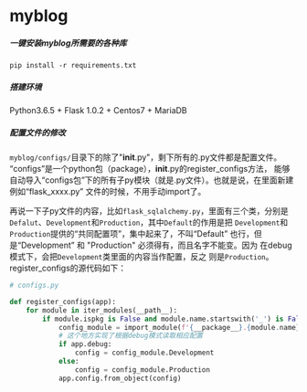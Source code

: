 # myblog




##### 一键安装myblog所需要的各种库
```shell
pip install -r requirements.txt
```

##### 搭建环境
Python3.6.5 + Flask 1.0.2 + Centos7 + MariaDB  


##### 配置文件的修改

`myblog/configs/`目录下的除了"__init__.py"，剩下所有的.py文件都是配置文件。
“configs”是一个python包（package），__init__.py的register_configs方法，
能够自动导入“configs包”下的所有子py模块（就是.py文件）。也就是说，在里面新建
例如“flask_xxxx.py” 文件的时候，不用手动import了。  

再说一下子py文件的内容，比如`flask_sqlalchemy.py`，里面有三个类，分别是
`Defalut`、`Development`和`Production`，其中`Default`的作用是把
`Development`和`Production`提供的“共同配置项”，集中起来了，不叫“Default”
也行，但是“Development” 和 "Production" 必须得有，而且名字不能变。因为
在debug模式下，会把`Development`类里面的内容当作配置，反之
则是`Production`。register_configs的源代码如下：  
```python
# configs.py

def register_configs(app):
    for module in iter_modules(__path__):
        if module.ispkg is False and module.name.startswith('_') is False:
            config_module = import_module(f'{__package__}.{module.name}')
			# 这个地方实现了根据debug模式读取相应配置
            if app.debug:
                config = config_module.Development
            else:
                config = config_module.Production
            app.config.from_object(config)

			
```